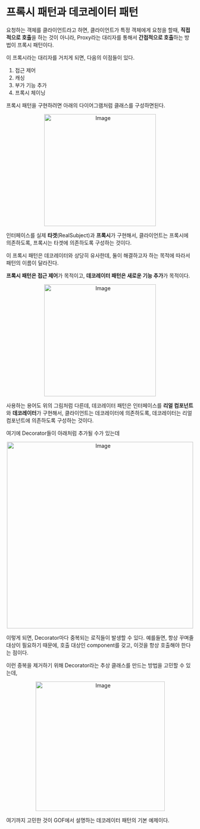 # 프록시 패턴과 데코레이터 패턴

요청하는 객체를 클라이언트라고 하면, 클라이언트가 특정 객체에게 요청을 할때, **직접적으로 호출**을 하는 것이 아니라, Proxy라는 대리자를 통해서 **간접적으로 호출**하는 방법이 프록시 패턴이다.

이 프록시라는 대리자를 거치게 되면, 다음의 이점들이 있다.

1. 접근 제어
2. 캐싱
3. 부가 기능 추가
4. 프록시 체이닝

프록시 패턴을 구현하려면 아래의 다이어그램처럼 클래스를 구성하면된다.

<div align="center"><img width="300" alt="Image" src="https://github.com/user-attachments/assets/8e36f154-2e46-4350-86f8-a2f8c64e5126" /></div>

인터페이스를 실제 **타겟**(RealSubject)과 **프록시**가 구현해서, 클라이언트는 프록시에 의존하도록, 프록시는 타겟에 의존하도록 구성하는 것이다.

이 프록시 패턴은 데코레이터와 상당히 유사한데, 둘이 해결하고자 하는 목적에 따라서 패턴의 이름이 달라진다.

**프록시 패턴은 접근 제어**가 목적이고, **데코레이터 패턴은 새로운 기능 추가**가 목적이다.

<div align="center"><img width="300" alt="Image" src="https://github.com/user-attachments/assets/5480781b-fc00-4aa4-ac94-5b7e27264a89" /></div>

사용하는 용어도 위의 그림처럼 다른데, 데코레이터 패턴은 인터페이스를 **리얼 컴포넌트**와 **데코레이터**가 구현해서, 클라이언트는 데코레이터에 의존하도록, 데코레이터는 리얼 컴포넌트에 의존하도록 구성하는 것이다.

여기에 Decorator들이 아래처럼 추가될 수가 있는데

<div align="center"><img width="500" alt="Image" src="https://github.com/user-attachments/assets/7f6f96e0-4b68-4f3e-8192-0d6f970ec7a4" /></div>

이렇게 되면, Decorator마다 중복되는 로직들이 발생할 수 있다. 예를들면, 항상 꾸며줄 대상이 필요하기 때문에, 호출 대상인 component를 갖고, 이것을 항상 호출해야 한다는 점이다. 

이런 중복을 제거하기 위해 Decorator라는 추상 클래스를 만드는 방법을 고민할 수 있는데,

<div align="center"><img width="347" alt="Image" src="https://github.com/user-attachments/assets/99aa0d99-d4c8-4481-81ea-cb4764a0c6da" /></div>

여기까지 고민한 것이 GOF에서 설명하는 데코레이터 패턴의 기본 예제이다.


